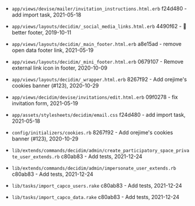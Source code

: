 * `app/views/devise/mailer/invitation_instructions.html.erb`
f24d480 - add import task, 2021-05-18

* `app/views/layouts/decidim/_social_media_links.html.erb`
4490f62 - :lipstick: better footer, 2019-10-11

* `app/views/layouts/decidim/_main_footer.html.erb`
a8e15ad - remove open data footer link, 2021-05-19

* `app/views/layouts/decidim/_mini_footer.html.erb`
0679107 - Remove external link icon in footer, 2020-10-09

* `app/views/layouts/decidim/_wrapper.html.erb`
8267f92 - Add orejime's cookies banner (#123), 2020-10-29

* `app/views/decidim/devise/invitations/edit.html.erb`
09f0278 - fix invitation form, 2021-05-19

* `app/assets/stylesheets/decidim/email.css`
f24d480 - add import task, 2021-05-18

* `config/initializers/cookies.rb`
8267f92 - Add orejime's cookies banner (#123), 2020-10-29

* `lib/extends/commands/decidim/admin/create_participatory_space_private_user_extends.rb`
c80ab83 - Add tests, 2021-12-24

* `lib/extends/commands/decidim/admin/impersonate_user_extends.rb`
c80ab83 - Add tests, 2021-12-24

* `lib/tasks/import_capco_users.rake`
c80ab83 - Add tests, 2021-12-24

* `lib/tasks/import_capco_data.rake`
c80ab83 - Add tests, 2021-12-24


